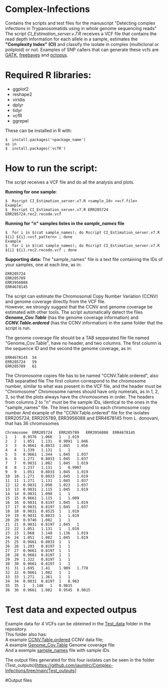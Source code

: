 # Complex-Infections
Contains the scripts and test files for the manuscript "Detecting complex infections in Trypanosomatids using in whole genome sequencing reads"
The script *CI_Estimation_server.v.7.R* receives a VCF file that contains the read depth information for each allele in a sample, estimates the **"Complexity Index" (CI)** and classify the isolate in complex (multiclonal or poliploid) or not.
Examples of SNP callers that can generate these vcfs are [GATK](https://gatk.broadinstitute.org/hc/en-us), [freebayes](https://github.com/freebayes/freebayes) and [octopus](https://luntergroup.github.io/octopus/).  

# Required R libraries:
* ggplot2
* reshape2
* viridis
* dplyr
* tidyr
* vcfR
* ggrepel

These can be installed in R with:
```
$  install.packages('<package_name')
as in
$  install.packages('vcfR')
```

# How to run the script:
The script receives a VCF file and do all the analysis and plots.

**Running for one sample**:
```
$  Rscript CI_Estimation_server.v7.R <sample_Id> <vcf.file>
Example:
$  Rscript CI_Estimation_server.v7.R ERR205724 ERR205724.rec2.recode.vcf
```

**Running for "n" samples listes in the ***sample_names*** file**
```
$  for i in $(cat sample_names); do Rscript CI_Estimation_server.v7.R ${i} ${i}.<vcf_pattern> ; done
Example
$  for i in $(cat sample_names); do Rscript CI_Estimation_server.v7.R ${i} ${i}.rec2.recode.vcf ; done
```

**Supporting data:**
The "sample_names" file is a text file containing the IDs of your samples, one at each line, as in:
```
ERR205724
ERR205789
ERR3956088
ERR4678145
```
The script can estimate the Chromosomal Copy Number Variation (CCNV) and genome coverage directly from the VCF file.<br /> 
However, we strongly suggest that the CCNV and genome coverage be estimated with other tools.
The script automatically detect the files ***Genome_Cov.Table*** (has the genome coverage information) and ***CCNV.Table.ordered*** (has the CCNV information) in the same folder that the script is run.

The genome coverage file should be a TAB sepparated file file named "Genome_Cov.Table", have no header, and two columns. 
The first column is the sequence ID and the second the genome coverage, as in:
```
ERR4678145	54
ERR205724	59
ERR205789	61
```

The Chromosome copies file has to be named "CCNV.Table.ordered", also TAB separatted file
The first column correspond to the chromosome number, similar to what was present in the VCF file, and the header must be "Chromosome"
Chromosome names should have only numerals, as in 1, 2, 3, so that the plots always have the chromosomes in order.
The headers from columns 2 to "n" must be the sample IDs, identical to the ones in the "sample_names" file.
The lines correspond to each chromosome copy number
And example of the "CCNV.Table.ordered" file for the isolates ERR205724, ERR205789, ERR3956088 and ERR4678145 from L. donovani, that has 36 chromosomes

```
Chromosome	ERR205724	ERR205789	ERR3956088	ERR4678145
1	1	0.9576	1.066	1	1.019
2	2	1.051	1.131	0.9091	1.046
3	3	0.9661	0.8033	1.045	1.056
4	4	1.339	1.131	1	1
5	5	0.9661	1.344	1.045	1.037
6	6	1.271	0.8033	1.045	1.037
7	7	0.9831	1.082	1.045	1.019
8	8	1.237	1.131	1	0.9907
9	9	1.051	0.8033	1.045	1.019
10	10	1.271	0.8033	1.045	1.019
11	11	1.271	1.131	1.045	1.037
12	12	0.9831	1.098	1.023	1.037
13	13	0.9831	1.115	1.045	1.019
14	14	0.9831	1.098	1	1
15	15	0.9661	1.115	1	1.009
16	16	0.9831	0.8197	1.045	1.019
17	17	0.9831	0.8197	1.045	1.037
18	18	0.9831	0.8525	1	1.019
19	19	0.9831	0.8033	1	1.019
20	20	0.9746	1.082	1	1
21	21	0.9831	0.8197	1.045	1
22	22	1.051	1.131	1	1.019
23	23	1.068	1.148	1.136	1.019
24	24	1.051	1.082	1.045	1.019
25	25	0.9661	0.8033	1	1
26	26	1.203	0.8197	1	1
27	27	0.9661	0.8197	1	1
28	28	0.9661	0.8197	1	1
29	29	1.322	0.8197	1	1
30	30	0.9661	0.8197	1	1
31	31	1.695	1.41	1.909	1.778
32	32	0.9661	1.082	1	1
33	33	1.271	1.361	1	1
34	34	0.9831	0.8197	1	0.963
35	35	1	1.148	1	0.9815
36	36	0.9661	1.082	0.9545	0.9815
```

# Test data and expected outpus
Example data for 4 VCFs can be obteined in the [Test_data](https://github.com/jaumlrc/Complex-Infections/tree/main/Test_data) folder in the repository.   
This folder also has:   
A example [CCNV.Table.ordered](https://github.com/jaumlrc/Complex-Infections/blob/main/Test_data/CCNV.Table.ordered) CCNV data file;   
A example [Genome_Cov.Table](https://github.com/jaumlrc/Complex-Infections/blob/main/Test_data/Genome_Cov.Table) Genome coverage file   
And a exemple [sample_names](https://github.com/jaumlrc/Complex-Infections/blob/main/Test_data/sample_names) file with sample IDs   

The output files generated for this four isolates can be seen in the folder (Test_outputs)[https://github.com/jaumlrc/Complex-Infections/tree/main/Test_outputs]

#Output files







